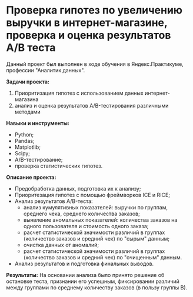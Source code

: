 # Проверка гипотез по увеличению выручки в интернет-магазине, проверка и оценка результатов A/B теста

Данный проект был выполнен в ходе обучения в Яндекс.Практикуме, профессии "Аналитик данных".

**Задачи проекта:** 
1) Приоритизация гипотез с использованием данных интернет-магазина 
2) анализ и оценка результатов A/B-тестирования различными методами

**Навыки и инструменты:**

- Python;
- Pandas;
- Matplotlib;
- Scipy;
- A/B-тестирование;
- проверка статистических гипотез.

**Описание проекта:**

- Предобработка данных, подготовка их к анализу;
- Приоритезация гипотез с помощью фреймворков ICE и RICE;
- Анализ результатов A/B-теста:
  - анализ кумулятивных показателей: выручки по группам, среднего чека, среднего количества заказов;
  - выявление аномальных показателей: количества заказов на одного пользователя и стоимость одного заказа;
  - расчет статистической значимости различий в группах (количество заказов и средний чек) по "сырым" данным;
  - очистка данных от аномалий;
  - расчет статистической значимости различий в группах (количество заказов и средний чек) по "очищенным" данным.
- Анализ результатов и подготовка финальных выводов.

**Результаты:**
На основании анализа было принято решение об остановке теста, признании его успешным, фиксировании различий между группами по среднему количеству заказов (в пользу группы В). 
